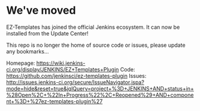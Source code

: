 We've moved
===========

EZ-Templates has joined the official Jenkins ecosystem. It can now be installed from the Update Center!

This repo is no longer the home of source code or issues, please update any bookmarks...

Homepage: https://wiki.jenkins-ci.org/display/JENKINS/EZ+Templates+Plugin
Code: https://github.com/jenkinsci/ez-templates-plugin
Issues: http://issues.jenkins-ci.org/secure/IssueNavigator.jspa?mode=hide&reset=true&jqlQuery=project+%3D+JENKINS+AND+status+in+%28Open%2C+%22In+Progress%22%2C+Reopened%29+AND+component+%3D+%27ez-templates-plugin%27
